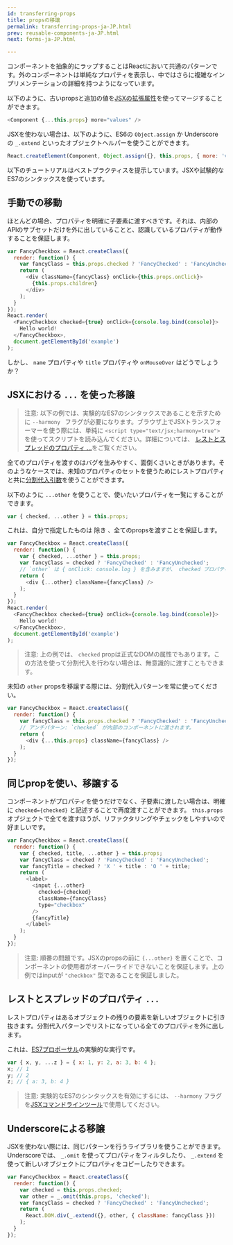 ```yaml
---
id: transferring-props
title: propsの移譲
permalink: transferring-props-ja-JP.html
prev: reusable-components-ja-JP.html
next: forms-ja-JP.html

---
```



コンポーネントを抽象的にラップすることはReactにおいて共通のパターンです。外のコンポーネントは単純なプロパティを表示し、中ではさらに複雑なインプリメンテーションの詳細を持つようになっています。

以下のように、古いpropsと追加の値を[JSXの拡張属性](/react/docs/jsx-spread-ja-JP.html)を使ってマージすることができます。

```javascript
<Component {...this.props} more="values" />
```

JSXを使わない場合は、以下のように、ES6の `Object.assign` か Underscore の `_.extend` といったオブジェクトヘルパーを使うことができます。

```javascript
React.createElement(Component, Object.assign({}, this.props, { more: 'values' }));
```

以下のチュートリアルはベストプラクティスを提示しています。JSXや試験的なES7のシンタックスを使っています。

## 手動での移動

ほとんどの場合、プロパティを明確に子要素に渡すべきです。それは、内部のAPIのサブセットだけを外に出していることと、認識しているプロパティが動作することを保証します。

```javascript
var FancyCheckbox = React.createClass({
  render: function() {
    var fancyClass = this.props.checked ? 'FancyChecked' : 'FancyUnchecked';
    return (
      <div className={fancyClass} onClick={this.props.onClick}>
        {this.props.children}
      </div>
    );
  }
});
React.render(
  <FancyCheckbox checked={true} onClick={console.log.bind(console)}>
    Hello world!
  </FancyCheckbox>,
  document.getElementById('example')
);
```

しかし、 `name` プロパティや `title` プロパティや `onMouseOver` はどうでしょうか？

## JSXにおける `...` を使った移譲

> 注意:
> 以下の例では、実験的なES7のシンタックスであることを示すために `--harmony ` フラグが必要になります。ブラウザ上でJSXトランスフォーマーを使う際には、単純に `<script type="text/jsx;harmony=true">` を使ってスクリプトを読み込んでください。詳細については、 [レストとスプレッドのプロパティ ...](/react/docs/transferring-props.html#rest-and-spread-properties-...)をご覧ください。

全てのプロパティを渡すのはバグを生みやすく、面倒くさいときがあります。そのようなケースでは、未知のプロパティのセットを使うためにレストプロパティと共に[分割代入引数](https://developer.mozilla.org/en-US/docs/Web/JavaScript/Reference/Operators/Destructuring_assignment)を使うことができます。

以下のように `...other` を使うことで、使いたいプロパティを一覧にすることができます。

```javascript
var { checked, ...other } = this.props;
```

これは、自分で指定したものは 除き 、全てのpropsを渡すことを保証します。

```javascript
var FancyCheckbox = React.createClass({
  render: function() {
    var { checked, ...other } = this.props;
    var fancyClass = checked ? 'FancyChecked' : 'FancyUnchecked';
    // `other` は { onClick: console.log } を含みますが、 checked プロパティは含みません。
    return (
      <div {...other} className={fancyClass} />
    );
  }
});
React.render(
  <FancyCheckbox checked={true} onClick={console.log.bind(console)}>
    Hello world!
  </FancyCheckbox>,
  document.getElementById('example')
);
```

> 注意:
> 上の例では、 `checked` propは正式なDOMの属性でもあります。この方法を使って分割代入を行わない場合は、無意識的に渡すこともできます。

未知の `other` propsを移譲する際には、分割代入パターンを常に使ってください。

```javascript
var FancyCheckbox = React.createClass({
  render: function() {
    var fancyClass = this.props.checked ? 'FancyChecked' : 'FancyUnchecked';
    // アンチパターン: `checked` が内部のコンポーネントに渡されます。
    return (
      <div {...this.props} className={fancyClass} />
    );
  }
});
```

## 同じpropを使い、移譲する

コンポーネントがプロパティを使うだけでなく、子要素に渡したい場合は、明確に `checked={checked}` と記述することで再度渡すことができます。 `this.props` オブジェクトで全てを渡すほうが、リファクタリングやチェックをしやすいので好ましいです。

```javascript
var FancyCheckbox = React.createClass({
  render: function() {
    var { checked, title, ...other } = this.props;
    var fancyClass = checked ? 'FancyChecked' : 'FancyUnchecked';
    var fancyTitle = checked ? 'X ' + title : 'O ' + title;
    return (
      <label>
        <input {...other}
          checked={checked}
          className={fancyClass}
          type="checkbox"
        />
        {fancyTitle}
      </label>
    );
  }
});
```

> 注意:
> 順番の問題です。JSXのpropsの前に `{...other}` を置くことで、コンポーネントの使用者がオーバーライドできないことを保証します。上の例ではinputが `"checkbox"` 型であることを保証しました。

## レストとスプレッドのプロパティ `...`

レストプロパティはあるオブジェクトの残りの要素を新しいオブジェクトに引き抜きます。分割代入パターンでリストになっている全てのプロパティを外に出します。

これは、[ES7プロポーサル](https://github.com/sebmarkbage/ecmascript-rest-spread)の実験的な実行です。

```javascript
var { x, y, ...z } = { x: 1, y: 2, a: 3, b: 4 };
x; // 1
y; // 2
z; // { a: 3, b: 4 }
```

> 注意:
> 実験的なES7のシンタックスを有効にするには、 `--harmony` フラグを[JSXコマンドラインツール](https://www.npmjs.com/package/react-tools)で使用してください。

## Underscoreによる移譲

JSXを使わない際には、同じパターンを行うライブラリを使うことができます。Underscoreでは、 `_.omit` を使ってプロパティをフィルタしたり、 `_.extend` を使って新しいオブジェクトにプロパティをコピーしたりできます。

```javascript
var FancyCheckbox = React.createClass({
  render: function() {
    var checked = this.props.checked;
    var other = _.omit(this.props, 'checked');
    var fancyClass = checked ? 'FancyChecked' : 'FancyUnchecked';
    return (
      React.DOM.div(_.extend({}, other, { className: fancyClass }))
    );
  }
});
```
